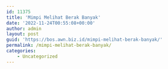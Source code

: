 ```yaml
---
id: 11375
title: 'Mimpi Melihat Berak Banyak'
date: '2022-11-24T00:55:08+00:00'
author: admin
layout: post
guid: 'https://bos.awn.biz.id/mimpi-melihat-berak-banyak/'
permalink: /mimpi-melihat-berak-banyak/
categories:
    - Uncategorized
---
```


